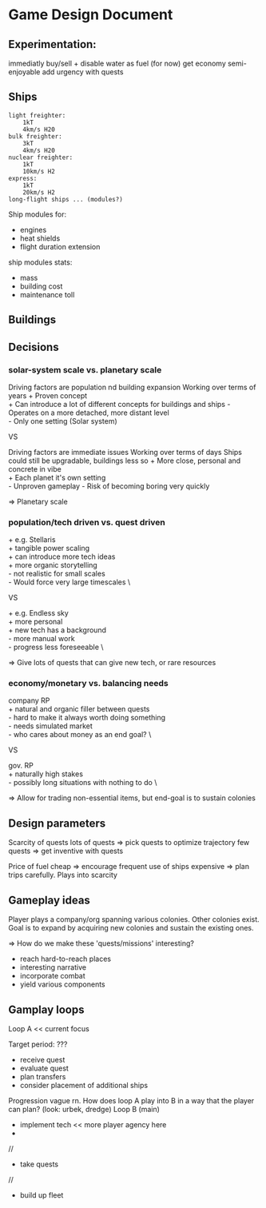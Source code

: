 # Game Design Document

## Experimentation:
immediatly buy/sell + disable water as fuel (for now)
get economy semi-enjoyable
add urgency with quests

## Ships
```
light freighter:
    1kT
    4km/s H20
bulk freighter:
    3kT
    4km/s H20
nuclear freighter:
    1kT
    10km/s H2
express:
    1kT
    20km/s H2
long-flight ships ... (modules?)
```
Ship modules for:
- engines
- heat shields
- flight duration extension

ship modules stats:
- mass
- building cost
- maintenance toll

## Buildings

## Decisions
### solar-system scale vs. planetary scale

Driving factors are population nd building expansion
Working over terms of years
\+ Proven concept \
\+ Can introduce a lot of different concepts for buildings and ships
\- Operates on a more detached, more distant level \
\- Only one setting (Solar system)

VS

Driving factors are immediate issues
Working over terms of days
Ships could still be upgradable, buildings less so
\+ More close, personal and concrete in vibe \
\+ Each planet it's own setting \
\- Unproven gameplay
\- Risk of becoming boring very quickly

=> Planetary scale

### population/tech driven vs. quest driven
\+ e.g. Stellaris \
\+ tangible power scaling \
\+ can introduce more tech ideas \
\+ more organic storytelling \
\- not realistic for small scales \
\- Would force very large timescales \

VS

\+ e.g. Endless sky \
\+ more personal \
\+ new tech has a background\
\- more manual work \
\- progress less foreseeable \

=> Give lots of quests that can give new tech, or rare resources

### economy/monetary vs. balancing needs
company RP \
\+ natural and organic filler between quests \
\- hard to make it always worth doing something \
\- needs simulated market \
\- who cares about money as an end goal? \

VS

gov. RP \
\+ naturally high stakes \
\- possibly long situations with nothing to do \

=> Allow for trading non-essential items, but end-goal is to sustain colonies

## Design parameters
Scarcity of quests
lots of quests => pick quests to optimize trajectory
few quests => get inventive with quests

Price of fuel
cheap => encourage frequent use of ships
expensive => plan trips carefully. Plays into scarcity

## Gameplay ideas
Player plays a company/org spanning various colonies.
Other colonies exist.
Goal is to expand by acquiring new colonies and sustain the existing ones.


=> How do we make these 'quests/missions' interesting?
- reach hard-to-reach places
- interesting narrative
- incorporate combat
- yield various components


## Gamplay loops
Loop A << current  focus

Target period: ???
- receive quest
- evaluate quest
- plan transfers
- consider placement of additional ships

Progression vague rn. 
How does loop A play into B in a way that the player can plan? (look: urbek, dredge)
Loop B (main)
- implement tech  << more player agency here
- 

//
- take quests

//
- build up fleet

